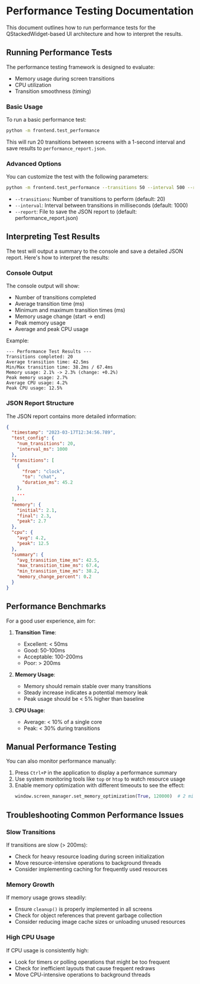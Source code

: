 # Performance Testing Documentation

This document outlines how to run performance tests for the QStackedWidget-based UI architecture and how to interpret the results.

## Running Performance Tests

The performance testing framework is designed to evaluate:
- Memory usage during screen transitions
- CPU utilization
- Transition smoothness (timing)

### Basic Usage

To run a basic performance test:

```bash
python -m frontend.test_performance
```

This will run 20 transitions between screens with a 1-second interval and save results to `performance_report.json`.

### Advanced Options

You can customize the test with the following parameters:

```bash
python -m frontend.test_performance --transitions 50 --interval 500 --report custom_report.json
```

- `--transitions`: Number of transitions to perform (default: 20)
- `--interval`: Interval between transitions in milliseconds (default: 1000)
- `--report`: File to save the JSON report to (default: performance_report.json)

## Interpreting Test Results

The test will output a summary to the console and save a detailed JSON report. Here's how to interpret the results:

### Console Output

The console output will show:
- Number of transitions completed
- Average transition time (ms)
- Minimum and maximum transition times (ms)
- Memory usage change (start → end)
- Peak memory usage
- Average and peak CPU usage

Example:
```
--- Performance Test Results ---
Transitions completed: 20
Average transition time: 42.5ms
Min/Max transition time: 38.2ms / 67.4ms
Memory usage: 2.1% -> 2.3% (change: +0.2%)
Peak memory usage: 2.7%
Average CPU usage: 4.2%
Peak CPU usage: 12.5%
```

### JSON Report Structure

The JSON report contains more detailed information:

```json
{
  "timestamp": "2023-03-17T12:34:56.789",
  "test_config": {
    "num_transitions": 20,
    "interval_ms": 1000
  },
  "transitions": [
    {
      "from": "clock",
      "to": "chat",
      "duration_ms": 45.2
    },
    ...
  ],
  "memory": {
    "initial": 2.1,
    "final": 2.3,
    "peak": 2.7
  },
  "cpu": {
    "avg": 4.2,
    "peak": 12.5
  },
  "summary": {
    "avg_transition_time_ms": 42.5,
    "max_transition_time_ms": 67.4,
    "min_transition_time_ms": 38.2,
    "memory_change_percent": 0.2
  }
}
```

## Performance Benchmarks

For a good user experience, aim for:

1. **Transition Time**:
   - Excellent: < 50ms
   - Good: 50-100ms
   - Acceptable: 100-200ms
   - Poor: > 200ms

2. **Memory Usage**:
   - Memory should remain stable over many transitions
   - Steady increase indicates a potential memory leak
   - Peak usage should be < 5% higher than baseline

3. **CPU Usage**:
   - Average: < 10% of a single core
   - Peak: < 30% during transitions

## Manual Performance Testing

You can also monitor performance manually:

1. Press `Ctrl+P` in the application to display a performance summary
2. Use system monitoring tools like `top` or `htop` to watch resource usage
3. Enable memory optimization with different timeouts to see the effect:
   ```python
   window.screen_manager.set_memory_optimization(True, 120000)  # 2 minutes
   ```

## Troubleshooting Common Performance Issues

### Slow Transitions

If transitions are slow (> 200ms):
- Check for heavy resource loading during screen initialization
- Move resource-intensive operations to background threads
- Consider implementing caching for frequently used resources

### Memory Growth

If memory usage grows steadily:
- Ensure `cleanup()` is properly implemented in all screens
- Check for object references that prevent garbage collection
- Consider reducing image cache sizes or unloading unused resources

### High CPU Usage

If CPU usage is consistently high:
- Look for timers or polling operations that might be too frequent
- Check for inefficient layouts that cause frequent redraws
- Move CPU-intensive operations to background threads 